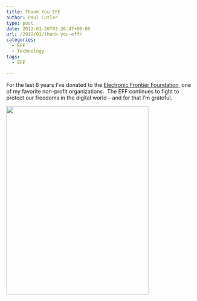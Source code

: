 ```yaml
---
title: Thank You EFF
author: Paul Cutler
type: post
date: 2012-01-26T03:26:47+00:00
url: /2012/01/thank-you-eff/
categories:
  - EFF
  - Technology
tags:
  - EFF

---
```

For the last 8 years I&#8217;ve donated to the [Electronic Frontier Foundation][1], one of my favorite non-profit organizations.  The EFF continues to fight to protect our freedoms in the digital world &#8211; and for that I&#8217;m grateful.

[<img src="https://i0.wp.com/farm8.staticflickr.com/7003/6763618609_dd07fc9a13.jpg?resize=376%2C500" alt="" width="376" height="500" data-recalc-dims="1" />][2]

 [1]: http://www.eff.org "Electronic Frontier Foundation"
 [2]: http://www.flickr.com/photos/silwenae/6763618609/ "Untitled by pcutler, on Flickr"